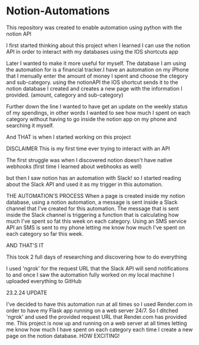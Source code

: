 # Notion-Automations
This repository was created to enable automation using python with the notion API

I first started thinking about this project when I learned I can use the notion API in order to interact with my databases using the IOS shortcuts app

Later I wanted to make it more useful for myself.
The database I am using the automation for is a financial tracker.I have an automation on my iPhone that I menually enter the amount of money I spent and choose the ctegory and sub-category.
using the notionAPI the IOS shortcut sends it to the notion database I created and creates a new page with the information I provided. (amount, category and sub-category)

Further down the line I wanted to have get an update on the weekly status of my spendings, in other words I wanted to see how much I spent on each category without having to go inside the notion app on my phone and searching it myself.

And THAT is when I started working on this project

DISCLAIMER
This is my first time ever trying to interact with an API

The first struggle was when I discovered notion doesn't have native webhooks (first time I learned about webhooks as well)

but then I saw notion has an automation with Slack! so I started reading about the Slack API and used it as my trigger in this automation.

THE AUTOMATION'S PROCESS
When a page is created inside my notion database, using a notion automation, a message is sent inside a Slack channel that I've created for this automation.
The message that is sent inside the Slack channel is triggering a function that is calculating how much I've spent so fat this week on each category.
Using an SMS service API an SMS is sent to my phone letting me know how much I've spent on each category so far this week.


AND THAT'S IT

This took 2 full days of researching and discovering how to do everything

I used 'ngrok' for the request URL that the Slack API will send notifications to and once I saw the automation fully worked on my local machine I uploaded everything to GitHub


23.2.24 UPDATE

I've decided to have this automation run at all times so I used Render.com in order to have my Flask app running on a web server 24/7.
So I ditched 'ngrok' and used the provided request URL that Render.com has provided me.
This project is now up and running on a web server at all times letting me know how much I have spent on each category each time I create a new page on the notion database.
HOW EXCITING!
 
